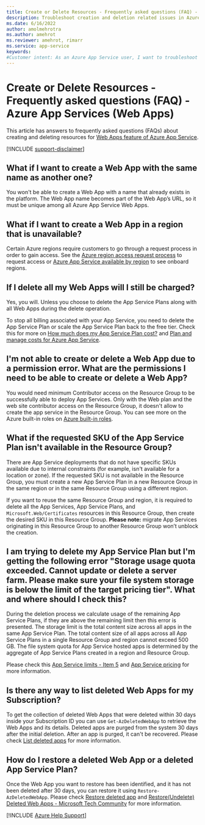 ```yaml
---
title: Create or Delete Resources - Frequently asked questions (FAQ) - Azure App Services (Web Apps)
description: Troubleshoot creation and deletion related issues in Azure App Service.
ms.date: 6/16/2022
author: amolmehrotra
ms.author: amehrot
ms.reviewer: amehrot, rimarr
ms.service: app-service
keywords:
#Customer intent: As an Azure App Service user, I want to troubleshoot the creation and deletion related issues.
---
```


# Create or Delete Resources - Frequently asked questions (FAQ) - Azure App Services (Web Apps)

This article has answers to frequently asked questions (FAQs) about creating and deleting resources for [Web Apps feature of Azure App Service](https://azure.microsoft.com/services/app-service/web/).

[!INCLUDE [support-disclaimer](../../includes/support-disclaimer.md)]

## What if I want to create a Web App with the same name as another one?

You won't be able to create a Web App with a name that already exists in the platform. The Web App name becomes part of the Web App’s URL, so it must be unique among all Azure App Service Web Apps.

## What if I want to create a Web App in a region that is unavailable?

Certain Azure regions require customers to go through a request process in order to gain access. See the [Azure region access request process](https://docs.microsoft.com/troubleshoot/azure/general/region-access-request-process) to request access or [Azure App Service available by region](https://azure.microsoft.com/global-infrastructure/services/?products=app-service&regions=all) to see onboard regions.

## If I delete all my Web Apps will I still be charged?

Yes, you will. Unless you choose to delete the App Service Plans along with all Web Apps during the delete operation.

To stop all billing associated with your App Service, you need to delete the App Service Plan or scale the App Service Plan back to the free tier. Check this for more on [How much does my App Service Plan cost?](https://docs.microsoft.com/azure/app-service/overview-hosting-plans#how-much-does-my-app-service-plan-cost) and [Plan and manage costs for Azure App Service](https://docs.microsoft.com/azure/app-service/overview-manage-costs).

## I'm not able to create or delete a Web App due to a permission error. What are the permissions I need to be able to create or delete a Web App?

You would need minimum Contributor access on the Resource Group to be successfully able to deploy App Services. Only with the Web plan and the web site contributor access on the Resource Group, it doesn't allow to create the app service in the Resource Group.
You can see more on the Azure built-in roles on [Azure built-in roles](https://docs.microsoft.com/azure/role-based-access-control/built-in-roles).

## What if the requested SKU of the App Service Plan isn't available in the Resource Group?

There are App Service deployments that do not have specific SKUs available due to internal constraints (for example, isn't available for a location or zone). If the requested SKU is not available in the Resource Group, you must create a new App Service Plan in a new Resource Group in the same region or in the same Resource Group using a different region.

If you want to reuse the same Resource Group and region, it is required to delete all the App Services, App Service Plans, and `Microsoft.Web/Certificates` resources in this Resource Group, then create the desired SKU in this Resource Group. **Please note:** migrate App Services originating in this Resource Group to another Resource Group won’t unblock the creation.

## I am trying to delete my App Service Plan but I'm getting the following error "Storage usage quota exceeded. Cannot update or delete a server farm. Please make sure your file system storage is below the limit of the target pricing tier". What and where should I check this?

During the deletion process we calculate usage of the remaining App Service Plans, if they are above the remaining limit then this error is presented.
The storage limit is the total content size across all apps in the same App Service Plan. The total content size of all apps across all App Service Plans in a single Resource Group and region cannot exceed 500 GB. The file system quota for App Service hosted apps is determined by the aggregate of App Service Plans created in a region and Resource Group.

Please check this [App Service limits - Item 5](https://docs.microsoft.com/azure/azure-resource-manager/management/azure-subscription-service-limits#app-service-limits)  and [App Service pricing](https://azure.microsoft.com/pricing/details/app-service/windows/) for more information.

## Is there any way to list deleted Web Apps for my Subscription?

To get the collection of deleted Web Apps that were deleted within 30 days inside your Subscription ID you can use `Get-AzDeletedWebApp`  to retrieve the Web Apps and its details. Deleted apps are purged from the system 30 days after the initial deletion. After an app is purged, it can't be recovered. Please check [List deleted apps](https://docs.microsoft.com/azure/app-service/app-service-undelete#list-deleted-apps) for more information.

## How do I restore a deleted Web App or a deleted App Service Plan?

Once the Web App you want to restore has been identified, and it has not been deleted after 30 days, you can restore it using `Restore-AzDeletedWebApp`. Please check [Restore deleted app](https://docs.microsoft.com/azure/app-service/app-service-undelete#restore-deleted-app) and [Restore(Undelete) Deleted Web Apps - Microsoft Tech Community](https://techcommunity.microsoft.com/t5/apps-on-azure-blog/restore-undelete-deleted-web-apps/ba-p/2922088) for more information.

[!INCLUDE [Azure Help Support](../../includes/azure-help-support.md)]
